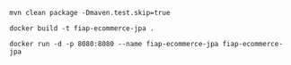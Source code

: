 ```shell
mvn clean package -Dmaven.test.skip=true
```

```shell
docker build -t fiap-ecommerce-jpa .
```

```shell
docker run -d -p 8080:8080 --name fiap-ecommerce-jpa fiap-ecommerce-jpa
```